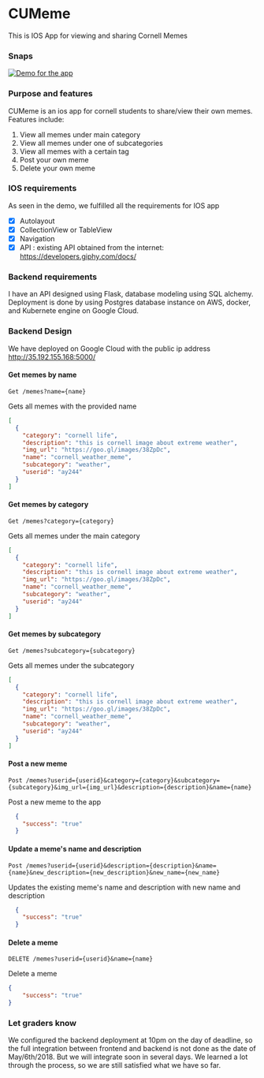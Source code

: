 # CUMeme
This is IOS App for viewing and sharing Cornell Memes

### Snaps
[![Demo for the app](https://img.youtube.com/vi/-npUVmvDz3A/0.jpg)](https://www.youtube.com/watch?v=-npUVmvDz3A)


### Purpose and features
CUMeme is an ios app for cornell students to share/view their own memes.
Features include:
1. View all memes under main category 
2. View all memes under one of subcategories
3. View all memes with a certain tag
4. Post your own meme
5. Delete your own meme

### IOS requirements

As seen in the demo, we fulfilled all the requirements for IOS app
- [x] Autolayout 
- [x] CollectionView or TableView
- [x] Navigation
- [x] API : existing API obtained from the internet: https://developers.giphy.com/docs/

### Backend requirements

I have an API designed using Flask, database modeling using SQL alchemy. Deployment is done by using Postgres database instance on AWS, docker, and Kubernete engine on Google Cloud.

### Backend Design

We have deployed on Google Cloud with the public ip address http://35.192.155.168:5000/

#### Get memes by name
`Get /memes?name={name}`

Gets all memes with the provided name

```json
[
  {
    "category": "cornell life", 
    "description": "this is cornell image about extreme weather", 
    "img_url": "https://goo.gl/images/38ZpDc", 
    "name": "cornell_weather_meme", 
    "subcategory": "weather", 
    "userid": "ay244"
  }
]
```

#### Get memes by category
`Get /memes?category={category}`

Gets all memes under the main category

```json
[
  {
    "category": "cornell life", 
    "description": "this is cornell image about extreme weather", 
    "img_url": "https://goo.gl/images/38ZpDc", 
    "name": "cornell_weather_meme", 
    "subcategory": "weather", 
    "userid": "ay244"
  }
]
```

#### Get memes by subcategory
`Get /memes?subcategory={subcategory}`

Gets all memes under the subcategory

```json
[
  {
    "category": "cornell life", 
    "description": "this is cornell image about extreme weather", 
    "img_url": "https://goo.gl/images/38ZpDc", 
    "name": "cornell_weather_meme", 
    "subcategory": "weather", 
    "userid": "ay244"
  }
]
```


#### Post a new meme
`Post /memes?userid={userid}&category={category}&subcategory={subcategory}&img_url={img_url}&description={description}&name={name}`

Post a new meme to the app

```json
  {
    "success": "true"
  }
```

#### Update a meme's name and description
`Post /memes?userid={userid}&description={description}&name={name}&new_description={new_description}&new_name={new_name}`

Updates the existing meme's name and description with new name and description

```json
  {
    "success": "true"
  }
```

#### Delete a meme
`DELETE /memes?userid={userid}&name={name}`

Delete a meme 

```json
{
	"success": "true"
}
```

### Let graders know
We configured the backend deployment at 10pm on the day of deadline, so the full integration between frontend and backend is not done as the date of May/6th/2018. But we will integrate soon in several days. We learned a lot through the process, so we are still satisfied what we have so far. 


